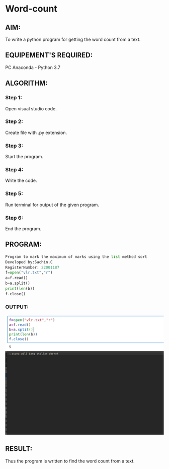 # Word-count
## AIM:
To write a python program for getting the word count from a text.
## EQUIPEMENT'S REQUIRED: 
PC
Anaconda - Python 3.7
## ALGORITHM: 
### Step 1:
Open visual studio code.

### Step 2:
Create file with .py extension.
 
### Step 3: 
Start the program.

### Step 4:
Write the code.

### Step 5: 
Run terminal for output of the given program.

### Step 6: 
End the program.

## PROGRAM:

```python
Program to mark the maximum of marks using the list method sort
Developed by:Sachin.C
RegisterNumber: 22001187
f=open("vlr.txt","r")
a=f.read()
b=a.split()
print(len(b))
f.close()

```

### OUTPUT:
![output](/COUNT.png)
![output](/vlr.txt.png)



## RESULT:
Thus the program is written to find the word count from a text.
